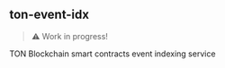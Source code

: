 ## ton-event-idx

> :warning: Work in progress!

TON Blockchain smart contracts event indexing service
